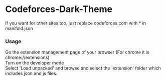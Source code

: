 # Codeforces-Dark-Theme
If you want for other sites too, just replace codeforces.com with * in manifold.json


### Usage

Go the extension management page of your browser (For chrome it is chrome://extensions)<br/>
Turn on the developer mode<br/>
Select 'Load unpacked' and browse and select the 'extension' folder which includes json and js files.<br/>
